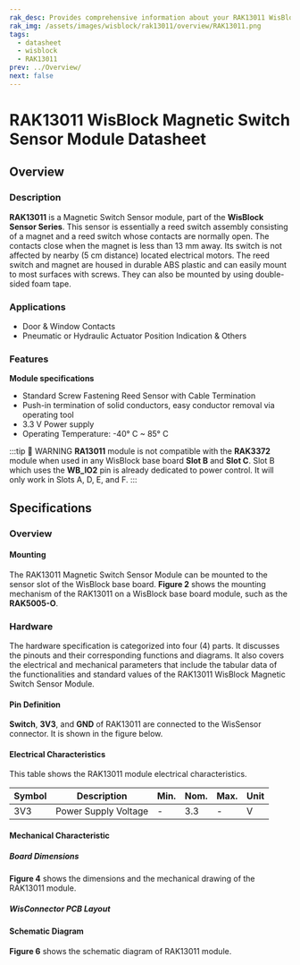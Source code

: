 ```yaml
---
rak_desc: Provides comprehensive information about your RAK13011 WisBlock Magnetic Switch Sensor Module to help you use it. This information includes technical specifications, characteristics, and requirements, and it also discusses the device components.
rak_img: /assets/images/wisblock/rak13011/overview/RAK13011.png
tags:
  - datasheet
  - wisblock
  - RAK13011
prev: ../Overview/
next: false
---
```


# RAK13011 WisBlock Magnetic Switch Sensor Module Datasheet

## Overview

<rk-img
  src="/assets/images/wisblock/rak13011/datasheet/rak13011-front-back.png"
  width="50%"
  caption="RAK13011 WisBlock Magnetic Switch Sensor Module"
/>

### Description

**RAK13011** is a Magnetic Switch Sensor module, part of the **WisBlock Sensor Series**. This sensor is essentially a reed switch assembly consisting of a magnet and a reed switch whose contacts are normally open. The contacts close when the magnet is less than 13&nbsp;mm away. Its switch is not affected by nearby (5&nbsp;cm distance) located electrical motors. The reed switch and magnet are housed in durable ABS plastic and can easily mount to most surfaces with screws. They can also be mounted by using double-sided foam tape.

### Applications

  - Door & Window Contacts
  - Pneumatic or Hydraulic Actuator Position Indication & Others

### Features

**Module specifications**
- Standard Screw Fastening Reed Sensor with Cable Termination
- Push-in termination of solid conductors, easy conductor removal via operating tool
- 3.3&nbsp;V Power supply
- Operating Temperature: -40°&nbsp;C ~ 85°&nbsp;C

:::tip 📝 WARNING
**RA13011** module is not compatible with the **RAK3372** module when used in any WisBlock base board **Slot B** and **Slot C**. Slot B which uses the **WB_IO2** pin is already dedicated to power control. It will only work in Slots A, D, E, and F.
:::

## Specifications

### Overview

#### Mounting

The RAK13011 Magnetic Switch Sensor Module can be mounted to the sensor slot of the WisBlock base board. **Figure 2** shows the mounting mechanism of the RAK13011 on a WisBlock base board module, such as the **RAK5005-O**.

<rk-img
  src="/assets/images/wisblock/rak13011/datasheet/RAK13011_mount_to_wisbase.png"
  width="50%"
  caption="RAK13011 WisBlock Magnetic Switch Sensor Module Mounting"
/>

### Hardware

The hardware specification is categorized into four (4) parts. It discusses the pinouts and their corresponding functions and diagrams. It also covers the electrical and mechanical parameters that include the tabular data of the functionalities and standard values of the RAK13011 WisBlock Magnetic Switch Sensor Module.


#### Pin Definition

**Switch**, **3V3**, and **GND** of RAK13011 are connected to the WisSensor connector. It is shown in the figure below.

<rk-img
  src="/assets/images/wisblock/rak13011/datasheet/RAK13011_pinout.png"
  width="30%"
  caption="RAK13011 WisBlock Magnetic Switch Sensor Module Pinout"
/>

#### Electrical Characteristics

This table shows the RAK13011 module electrical characteristics.

| Symbol | Description          | Min. | Nom. | Max. | Unit |
| ------ | -------------------- | ---- | ---- | ---- | ---- |
| 3V3    | Power Supply Voltage | -    | 3.3  | -    | V    |


#### Mechanical Characteristic

##### Board Dimensions

**Figure 4** shows the dimensions and the mechanical drawing of the RAK13011 module.

<rk-img
  src="/assets/images/wisblock/rak13011/datasheet/RAK13011_mechanic_drawing.png"
  width="50%"
  caption="RAK13011 WisBlock Magnetic Switch Sensor Module Mechanical Drawing"
/>

##### WisConnector PCB Layout

<rk-img
  src="/assets/images/wisblock/rak13011/datasheet/MxxS1003K6M.png"
  width="100%"
  caption="WisConnector PCB footprint and recommendations"
/>

#### Schematic Diagram

**Figure 6** shows the schematic diagram of RAK13011 module.

 <rk-img
  src="/assets/images/wisblock/rak13011/datasheet/RAK13011_schematic.png"
  width="100%"
  caption="RAK13011 WisBlock Magnetic Switch Sensor Module Schematic"
/>
